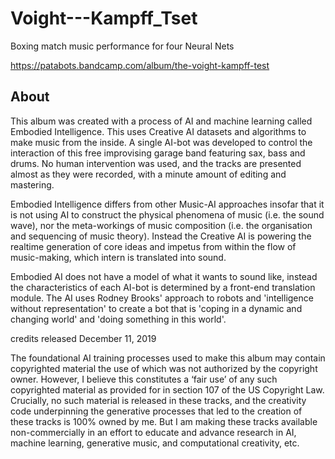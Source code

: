 # Voight---Kampff_Tset
Boxing match music performance for four Neural Nets

https://patabots.bandcamp.com/album/the-voight-kampff-test

## About
This album was created with a process of AI and machine learning called Embodied Intelligence. This uses Creative AI datasets and algorithms to make music from the inside. 
A single AI-bot was developed to control the interaction of this free improvising garage band featuring sax, bass and drums. No human intervention was used, and the tracks are presented almost as they were recorded, with a minute amount of editing and mastering. 

Embodied Intelligence differs from other Music-AI approaches insofar that it is not using AI to construct the physical phenomena of music (i.e. the sound wave), nor the meta-workings of music composition (i.e. the organisation and sequencing of music theory). Instead the Creative AI is powering the realtime generation of core ideas and impetus from within the flow of music-making, which intern is translated into sound. 

Embodied AI does not have a model of what it wants to sound like, instead the characteristics of each AI-bot is determined by a front-end translation module. The AI uses Rodney Brooks' approach to robots and 'intelligence without representation' to create a bot that is 'coping in a dynamic and changing world' and 'doing something in this world'.

credits
released December 11, 2019 

The foundational AI training processes used to make this album may contain copyrighted material the use of which was not authorized by the copyright owner. However, I believe this constitutes a ‘fair use’ of any such copyrighted material as provided for in section 107 of the US Copyright Law. Crucially, no such material is released in these tracks, and the creativity code underpinning the generative processes that led to the creation of these tracks is 100% owned by me. But I am making these tracks available non-commercially in an effort to educate and advance research in AI, machine learning, generative music, and computational creativity, etc.
